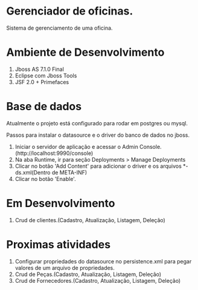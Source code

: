 # Gerenciador de oficinas.
Sistema de gerenciamento de uma oficina. 

# Ambiente de Desenvolvimento
 1. Jboss AS 7.1.0 Final
 2. Eclipse com Jboss Tools
 3. JSF 2.0 + Primefaces
 
# Base de dados
 Atualmente o projeto está configurado para rodar em postgres ou mysql.
 
 Passos para instalar o datasource e o driver do banco de dados no jboss.
 1. Iniciar o servidor de aplicação e acessar o Admin Console.(http://localhost:9990/console)
 2. Na aba Runtime, ir para seção Deployments  > Manage Deployments
 3. Clicar no botão 'Add Content' para adicionar o driver e os arquivos *-ds.xml(Dentro de META-INF)
 4. Clicar no botão 'Enable'.

# Em Desenvolvimento
 1. Crud de clientes.(Cadastro, Atualização, Listagem, Deleção)

# Proximas atividades
 1. Configurar propriedades do datasource no persistence.xml para pegar valores de um arquivo de propriedades.
 2. Crud de Peças.(Cadastro, Atualização, Listagem, Deleção)
 3. Crud de Fornecedores.(Cadastro, Atualização, Listagem, Deleção)